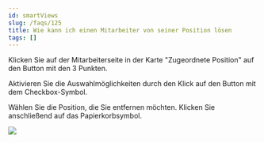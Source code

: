 ```yaml
---
id: smartViews
slug: /faqs/125
title: Wie kann ich einen Mitarbeiter von seiner Position lösen
tags: []
---
```

Klicken Sie auf der Mitarbeiterseite in der Karte "Zugeordnete Position" auf den Button mit den 3 Punkten.

Aktivieren Sie die Auswahlmöglichkeiten durch den Klick auf den Button mit dem Checkbox-Symbol.

Wählen Sie die Position, die Sie entfernen möchten. Klicken Sie anschließend auf das Papierkorbsymbol.

![](https://caqadmin.blob.core.windows.net/faqs/0/d940fc2e-57a9-40fc-b8f3-9067a0be6130-images-mceclip1.gif)